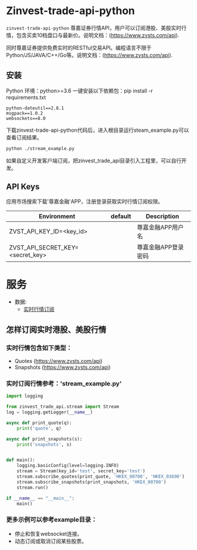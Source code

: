 
# Zinvest-trade-api-python

`zinvest-trade-api-python` 尊嘉证券行情API，用户可以订阅港股、美股实时行情，包含买卖10档盘口与最新价。说明文档：(https://www.zvsts.com/api).

同时尊嘉证券提供免费实时的RESTful交易API。编程语言不限于Python/JS/JAVA/C++/Go等。说明文档：(https://www.zvsts.com/api).

## 安装 
Python 环境：python>=3.6
一键安装以下依赖包：pip install -r requirements.txt 
```
python-dateutil==2.8.1
msgpack==1.0.2
websockets==8.0

```
下载zinvest-trade-api-python代码后，进入根目录运行steam_example.py可以查看订阅结果。
```bash
python ./stream_example.py
```
如果自定义开发客户端订阅，把zinvest_trade_api目录引入工程里，可以自行开发。

## API Keys
应用市场搜索下载'尊嘉金融'APP，注册登录获取实时行情订阅权限。

| Environment                      | default                                                                                | Description                                                                                                            |
| -------------------------------- | -------------------------------------------------------------------------------------- | ---------------------------------------------------------------------------------------------------------------------- |
| ZVST_API_KEY_ID=<key_id>         |                                                                                        | 尊嘉金融APP用户名                                                                                                         |
| ZVST_API_SECRET_KEY=<secret_key> |                                                                                        | 尊嘉金融APP登录密码                                                                                                  |


# 服务
* 数据:
  * [实时行情订阅](https://www.zvsts.com/api)
  
## 怎样订阅实时港股、美股行情
### 实时行情包含如下类型：
* Quotes (https://www.zvsts.com/api)
* Snapshots (https://www.zvsts.com/api)

### 实时订阅行情参考：'stream_example.py'
```py
import logging

from zinvest_trade_api.stream import Stream
log = logging.getLogger(__name__)

async def print_quote(q):
    print('quote', q)

async def print_snapshots(s):
    print('snapshots', s)


def main():
    logging.basicConfig(level=logging.INFO)
    stream = Stream(key_id='test', secret_key='test')
    stream.subscribe_quotes(print_quote, 'HKEX_00700', 'HKEX_03690')
    stream.subscribe_snapshots(print_snapshots, 'HKEX_00700')
    stream.run()

if __name__ == "__main__":
    main()

```
### 更多示例可以参考example目录：
* 停止和恢复websocket连接。
* 动态订阅或取消订阅某些股票。